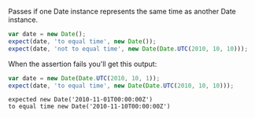 Passes if one Date instance represents the same time as another Date instance.

```js
var date = new Date();
expect(date, 'to equal time', new Date());
expect(date, 'not to equal time', new Date(Date.UTC(2010, 10, 10)));
```

When the assertion fails you'll get this output:

```js
var date = new Date(Date.UTC(2010, 10, 1));
expect(date, 'to equal time', new Date(Date.UTC(2010, 10, 10)));
```

```output
expected new Date('2010-11-01T00:00:00Z')
to equal time new Date('2010-11-10T00:00:00Z')
```
